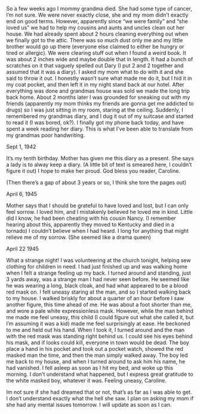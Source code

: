 So a few weeks ago I mommy grandma died. She had some type of cancer, I’m not sure. We were never exactly close, she and my mom didn’t exactly end on good terms. However, apparently since “we were family” and “she loved us” we had to help my cousins and aunts and uncles clean out her house. We had already spent about 2 hours cleaning everything out when we finally got to the attic. There was so much dust only me and my little brother would go up there (everyone else claimed to either be hungry or tired or allergic). We were clearing stuff out when I found a weird book. It was about 2 inches wide and maybe double that in length. It had a bunch of scratches on it that vaguely spelled out Dary (I put 2 and 2 together and assumed that it was a diary). I asked my mom what to do with it and she said to throw it out. I honestly wasn’t sure what made me do it, but I hid it in my coat pocket, and then left it in my night stand back at our hotel. After everything was done and grandmas house was sold we made the long trip back home. About 2 months later I was grounded for sneaking out with my friends (apparently my mom thinks my friends are gonna get me addicted to drugs) so I was just sitting in my room, staring at the ceiling. Suddenly, I remembered my grandmas diary, and I dug it out of my suitcase and started to read it (I was bored, ok?). I finally got my phone back today, and have spent a week reading her diary. This is what I’ve been able to translate from my grandmas poor handwriting.

Sept 1, 1942

It’s my tenth birthday. Mother has given me this diary as a present. She says a lady is to alway keep a diary. (A little bit of text is smeared here, I couldn’t figure it out) I hope to make her proud. God bless you reader, 
Caroline. 

(Then there’s a gap of about 3 years or so, I think she tore the pages out)

April 6, 1945

Mother says that I should be grateful to have loved and lost, but I can only feel sorrow. I loved him, and I mistakenly believed he loved me in kind. Little did I know, he had been cheating with his cousin Nancy. (I remember hearing about this, apparently they moved to Kentucky and died in a tornado)  I couldn’t believe when I had heard. I long for anything that might relieve me of my sorrow. (She seemed like a drama queen)

April 22 1945 

What a strange night! I was volunteering at the church tonight, helping sew clothing for children in need. I had just finished up and was walking home when I felt a strange feeling up my back. I turned around and standing, just 3 yards away, was a strange man I had never seen before. He seemed like he was wearing a long, black cloak, and had what appeared to be a blood red mask on. I felt uneasy staring at the man, and so I started walking back to my house. I walked briskly for about a quarter of an hour before I saw another figure, this time ahead of me. He was about a foot shorter than me, and wore a pale white expressionless mask. However, while the man behind me made me feel uneasy, this child (I could figure out what she called it, but I’m assuming it was a kid) made me feel surprisingly at ease. He beckoned to me and held out his hand. When I took it, I turned around and the man with the red mask was standing right behind us. I could see his eyes behind his mask, and if looks could kill, everyone in town would be dead. The boy place a hand in his pocket and took out a pocket watch, showed the red masked man the time, and then the man simply walked away. The boy led me back to my house, and when I turned around to ask him his name, he had vanished. I fell asleep as soon as I hit my bed, and woke up this morning. I don’t understand what happened, but I express great gratitude to the white masked boy, whatever it was. 
Feeling uneasy, Caroline.

Im not sure if she had dreamed that or not, that’s as far as I was able to get. I don’t understand exactly what the hell she saw. I plan on asking my mom if she had any mental issues tomorrow. I will update as soon as I can.